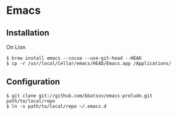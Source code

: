 # Emacs #

## Installation ##

On Lion

	$ brew install emacs --cocoa --use-git-head --HEAD
	$ cp -r /usr/local/Cellar/emacs/HEAD/Emacs.app /Applications/

## Configuration ##

	$ git clone git://github.com/bbatsov/emacs-prelude.git path/to/local/repo
	$ ln -s path/to/local/repo ~/.emacs.d